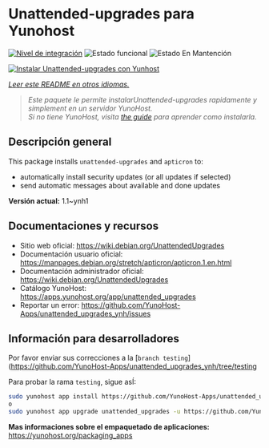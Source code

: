 <!--
Este archivo README esta generado automaticamente<https://github.com/YunoHost/apps/tree/master/tools/readme_generator>
No se debe editar a mano.
-->

# Unattended-upgrades para Yunohost

[![Nivel de integración](https://dash.yunohost.org/integration/unattended_upgrades.svg)](https://dash.yunohost.org/appci/app/unattended_upgrades) ![Estado funcional](https://ci-apps.yunohost.org/ci/badges/unattended_upgrades.status.svg) ![Estado En Mantención](https://ci-apps.yunohost.org/ci/badges/unattended_upgrades.maintain.svg)

[![Instalar Unattended-upgrades con Yunhost](https://install-app.yunohost.org/install-with-yunohost.svg)](https://install-app.yunohost.org/?app=unattended_upgrades)

*[Leer este README en otros idiomas.](./ALL_README.md)*

> *Este paquete le permite instalarUnattended-upgrades rapidamente y simplement en un servidor YunoHost.*  
> *Si no tiene YunoHost, visita [the guide](https://yunohost.org/install) para aprender como instalarla.*

## Descripción general

This package installs `unattended-upgrades` and `apticron` to:

* automatically install security updates (or all updates if selected)
* send automatic messages about available and done updates


**Versión actual:** 1.1~ynh1
## Documentaciones y recursos

- Sitio web oficial: <https://wiki.debian.org/UnattendedUpgrades>
- Documentación usuario oficial: <https://manpages.debian.org/stretch/apticron/apticron.1.en.html>
- Documentación administrador oficial: <https://wiki.debian.org/UnattendedUpgrades>
- Catálogo YunoHost: <https://apps.yunohost.org/app/unattended_upgrades>
- Reportar un error: <https://github.com/YunoHost-Apps/unattended_upgrades_ynh/issues>

## Información para desarrolladores

Por favor enviar sus correcciones a la [`branch testing`](https://github.com/YunoHost-Apps/unattended_upgrades_ynh/tree/testing

Para probar la rama `testing`, sigue asÍ:

```bash
sudo yunohost app install https://github.com/YunoHost-Apps/unattended_upgrades_ynh/tree/testing --debug
o
sudo yunohost app upgrade unattended_upgrades -u https://github.com/YunoHost-Apps/unattended_upgrades_ynh/tree/testing --debug
```

**Mas informaciones sobre el empaquetado de aplicaciones:** <https://yunohost.org/packaging_apps>
